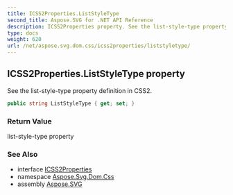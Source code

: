 ```yaml
---
title: ICSS2Properties.ListStyleType
second_title: Aspose.SVG for .NET API Reference
description: ICSS2Properties property. See the list-style-type property definition in CSS2
type: docs
weight: 620
url: /net/aspose.svg.dom.css/icss2properties/liststyletype/
---
```

## ICSS2Properties.ListStyleType property

See the list-style-type property definition in CSS2.

```csharp
public string ListStyleType { get; set; }
```

### Return Value

list-style-type property

### See Also

* interface [ICSS2Properties](../)
* namespace [Aspose.Svg.Dom.Css](../../icss2properties/)
* assembly [Aspose.SVG](../../../)

